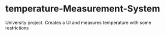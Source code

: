 # temperature-Measurement-System
University project. Creates a UI and measures temperature with some restrictions
